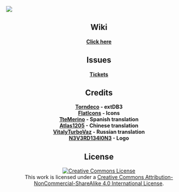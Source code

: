 <img align="center" src="https://www.dropbox.com/s/7c108klxo44ysac/Simple-Shops.png?raw=1">

<h2 align="center">Wiki</h2>
<p align="center">
  <b>
    <a href="http://northernimpulse.com/wiki.php#simple-shops">Click here</a>
  </b>
</p>

<h2 align="center">Issues</h2>
<p align="center">
  <b>
    <a href="https://github.com/Ppgtjmad/SimpleShops/issues">Tickets</a>
  </b>
</p>

<h2 align="center">Credits</h2>
<p align="center">
  <b>
    <a href="https://bitbucket.org/torndeco/extdb3/wiki/Home" target="_blank">Torndeco</a> - extDB3<br/>
    <a href="http://flaticons.net/" target="_blank">FlatIcons</a> - Icons<br/>
    <a href="https://github.com/TteMerino" target="_blank">TteMerino</a> - Spanish translation<br/>
    <a href="http://steamcommunity.com/profiles/76561198112435564/" target="_blank">Atlas1205</a> - Chinese translation<br/>
    <a href="https://forums.bohemia.net/profile/1166121-vitalyturbovaz/" target="_blank">VitalyTurboVaz</a> - Russian translation<br/>
    <a href="http://steamcommunity.com/profiles/76561198030800949/" target="_blank">N3V3RD134l0N3</a> - Logo
  </b>
</p>

<h2 align="center">License</h2>
<p align="center">
  <a rel="license" href="http://creativecommons.org/licenses/by-nc-sa/4.0/"><img alt="Creative Commons License" style="border-width:0" src="https://i.creativecommons.org/l/by-nc-sa/4.0/88x31.png"/></a><br/>This work is licensed under a <a rel="license" href="http://creativecommons.org/licenses/by-nc-sa/4.0/">Creative Commons Attribution-NonCommercial-ShareAlike 4.0 International License</a>.
</p>
